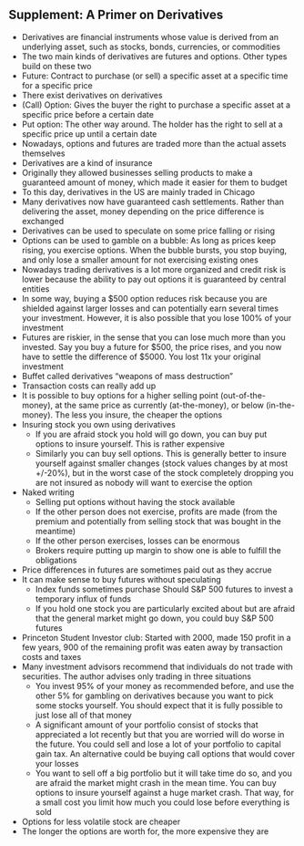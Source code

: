 ## Supplement: A Primer on Derivatives

* Derivatives are financial instruments whose value is derived from an underlying asset, such as stocks, bonds, currencies, or commodities
* The two main kinds of derivatives are futures and options. Other types build on these two
* Future: Contract to purchase (or sell) a specific asset at a specific time for a specific price
* There exist derivatives on derivatives
* (Call) Option: Gives the buyer the right to purchase a specific asset at a specific price before a certain date
* Put option: The other way around. The holder has the right to sell at a specific price up until a certain date
* Nowadays, options and futures are traded more than the actual assets themselves
* Derivatives are a kind of insurance
* Originally they allowed businesses selling products to make a guaranteed amount of money, which made it easier for them to budget
* To this day, derivatives in the US are mainly traded in Chicago
* Many derivatives now have guaranteed cash settlements. Rather than delivering the asset, money depending on the price difference is exchanged
* Derivatives can be used to speculate on some price falling or rising
* Options can be used to gamble on a bubble: As long as prices keep rising, you exercise options. When the bubble bursts, you stop buying, and only lose a smaller amount for not exercising existing ones
* Nowadays trading derivatives is a lot more organized and credit risk is lower because the ability to pay out options it is guaranteed by central entities
* In some way, buying a $500 option reduces risk because you are shielded against larger losses and can potentially earn several times your investment. However, it is also possible that you lose 100% of your investment
* Futures are riskier, in the sense that you can lose much more than you invested. Say you buy a future for $500, the price rises, and you now have to settle the difference of $5000. You lost 11x your original investment
* Buffet called derivatives “weapons of mass destruction”
* Transaction costs can really add up
* It is possible to buy options for a higher selling point (out-of-the-money), at the same price as currently (at-the-money), or below (in-the-money). The less you insure, the cheaper the options
* Insuring stock you own using derivatives
    * If you are afraid stock you hold will go down, you can buy put options to insure yourself. This is rather expensive
    * Similarly you can buy sell options. This is generally better to insure yourself against smaller changes (stock values changes by at most +/-20%), but in the worst case of the stock completely dropping you are not insured as nobody will want to exercise the option
* Naked writing
    * Selling put options without having the stock available
    * If the other person does not exercise, profits are made (from the premium and potentially from selling stock that was bought in the meantime)
    * If the other person exercises, losses can be enormous
    * Brokers require putting up margin to show one is able to fulfill the obligations
* Price differences in futures are sometimes paid out as they accrue
* It can make sense to buy futures without speculating
    * Index funds sometimes purchase Should S&P 500 futures to invest a temporary influx of funds
    * If you hold one stock you are particularly excited about but are afraid that the general market might go down, you could buy S&P 500 futures
* Princeton Student Investor club: Started with 2000, made 150 profit in a few years, 900 of the remaining profit was eaten away by transaction costs and taxes
* Many investment advisors recommend that individuals do not trade with securities. The author advises only trading in three situations
    * You invest 95% of your money as recommended before, and use the other 5% for gambling on derivatives because you want to pick some stocks yourself. You should expect that it is fully possible to just lose all of that money
    * A significant amount of your portfolio consist of stocks that appreciated a lot recently but that you are worried will do worse in the future. You could sell and lose a lot of your portfolio to capital gain tax. An alternative could be buying call options that would cover your losses
    * You want to sell off a big portfolio but it will take time do so, and you are afraid the market might crash in the mean time. You can buy options to insure yourself against a huge market crash. That way, for a small cost you limit how much you could lose before everything is sold
* Options for less volatile stock are cheaper
* The longer the options are worth for, the more expensive they are
